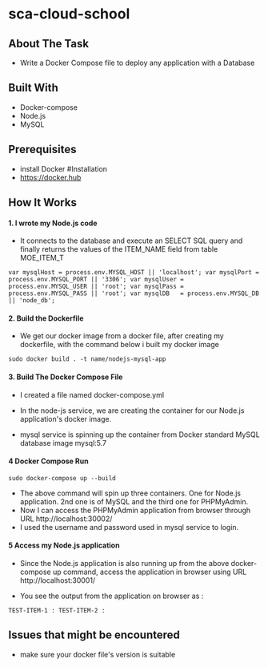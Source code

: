 # sca-cloud-school
## About The Task
* Write a Docker Compose file to deploy any application with a Database

## Built With
* Docker-compose
* Node.js
* MySQL

## Prerequisites
* install Docker
#Installation
 * https://docker.hub


## How It Works

#### 1. I wrote my Node.js code
* It connects to the database and execute an SELECT SQL query and finally returns the values of the ITEM_NAME field from table MOE_ITEM_T

`var mysqlHost = process.env.MYSQL_HOST || 'localhost';
var mysqlPort = process.env.MYSQL_PORT || '3306';
var mysqlUser = process.env.MYSQL_USER || 'root';
var mysqlPass = process.env.MYSQL_PASS || 'root';
var mysqlDB   = process.env.MYSQL_DB   || 'node_db';`

#### 2. Build the Dockerfile
* We get our docker image from a docker file, after creating my dockerfile, with the command below i built my docker image

`sudo docker build . -t name/nodejs-mysql-app `

#### 3. Build The Docker Compose File
* I created a file named docker-compose.yml
* In the node-js service, we are creating the container for our Node.js application's docker image.

* mysql service is spinning up the container from Docker standard MySQL database image mysql:5.7

#### 4 Docker Compose Run
`sudo docker-compose up --build`

* The above command will spin up three containers. One for Node.js application. 2nd one is of MySQL and the third one for PHPMyAdmin.
* Now  I can access the PHPMyAdmin application from browser through URL http://localhost:30002/
* I used the username and password used in mysql service to login.


#### 5 Access my Node.js application
* Since the Node.js application is also running up from the above docker-compose up command, access the application in browser using URL http://localhost:30001/

* You see the output from the application on browser as :

`TEST-ITEM-1 : TEST-ITEM-2 :`


## Issues that might be encountered
* make sure your docker file's version is suitable



